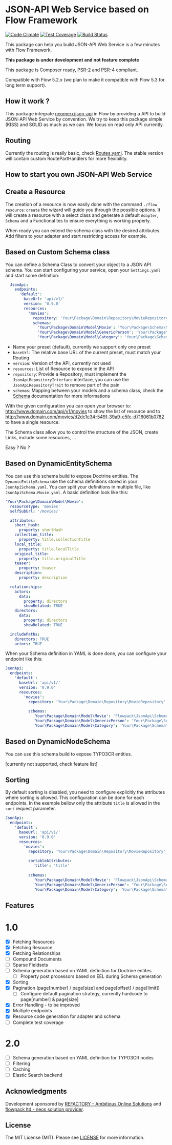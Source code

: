# JSON-API Web Service based on Flow Framework
[![Code Climate](https://codeclimate.com/github/rfyio/JsonApi/badges/gpa.svg)](https://codeclimate.com/github/rfyio/JsonApi)
[![Test Coverage](https://codeclimate.com/github/rfyio/JsonApi/badges/coverage.svg)](https://codeclimate.com/github/rfyio/JsonApi/coverage)
[![Build Status](https://travis-ci.org/rfyio/JsonApi.svg?branch=master)](https://travis-ci.org/rfyio/JsonApi)

This package can help you build JSON-API Web Service is a few minutes with Flow Framework.

**This package is under development and not feature complete**

This package is Composer ready, [PSR-2] and [PSR-4] compliant.

Compatible with Flow 5.2.x (we plan to make it compatible with Flow 5.3 for long term support).

How it work ?
-------------

This package integrate [neomerx/json-api] in Flow by providing a API to build JSON-API Web Service by convention. We
try to keep this package simple (KISS) and SOLID as much as we can. We focus on read only API currently.

Routing
-------

Currently the routing is really basic, check [Routes.yaml](Configuration/Routes.yaml). The stable version will contain
custom RoutePartHandlers for more flexibility.

How to start you own JSON-API Web Service
-----------------------------------------

## Create a Resource

The creation of a resource is now easily done with the command `./flow resource:create` the wizard will guide you through the possible options.
It will create a resource with a select class and generate a default `Adapter`, `Schema` and a Functional tes to ensure everything is working properly.

When ready you can extend the schema class with the desired attributes. Add filters to your adapter and start restricting access for example.

## Based on Custom Schema class

You can define a Schema Class to convert your object to a JSON API schema. You can start configuring your service, 
open your ```Settings.yaml``` and start some definition:

```yaml
  JsonApi:
    endpoints:
      'default':
        baseUrl: 'api/v1/'
        version: '0.9.0'
        resources:
          'movies':
            repository: 'Your\Package\Domain\Repository\MovieRepository'
            schemas:
              'Your\Package\Domain\Model\Movie': 'Your\Package\Schema\MovieSchema'
              'Your\Package\Domain\Model\GenericPerson': 'Your\Package\Schema\GenericPersonSchema'
              'Your\Package\Domain\Model\Category': 'Your\Package\Schema\CategorySchema'
```

- Name your preset (default), currently we support only one preset
- ```baseUrl```: The relative base URL of the current preset, must match your Routing
- ```version```: Version of the API, currently not used
- ```resources```: List of Resource to expose in the API
- ```repository```: Provide a Repository, must implement the ```JsonApiRepositoryInterface``` interface, you can use the
```JsonApiRepositoryTrait``` to remove part of the pain
- ```schemas```: Mapping between your models and a schema class, check the [Schema] documentation for more informations

With the given configuration you can open your browser to: http://www.domain.com/api/v1/movies to show the list of 
resource and to http://www.domain.com/movies/d2dc1c34-549f-39a9-c5fc-d716061b0782 to have a single resource.

The Schema class allow you to control the structure of the JSON, create Links, include some resources, ...

Easy ? No ?

## Based on DynamicEntitySchema

You can use this schema build to expose Doctrine entities. The ```DynamicEntitySchema``` use the schema 
definitions stored in your ```JsonApiSchema.yaml```. You can split your definitions in multiple file, 
like ```JsonApiSchema.Movie.yaml```. A basic definition look like this:

```yaml
'Your\Package\Domain\Model\Movie':
  resourceType: 'movies'
  selfSubUrl: '/movies/'

  attributes:
    short_hash:
      property: shortHash
    collection_title:
      property: title.collectionTitle
    local_title:
      property: title.localTitle
    original_title:
      property: title.originalTitle
    teaser:
      property: teaser
    description:
      property: description

  relationships:
    actors:
      data:
        property: directors
        showRelated: TRUE
    directors:
      data:
        property: directors
        showRelated: TRUE

  includePaths:
    directors: TRUE
    actors: TRUE
```

When your Schema definition in YAML is done done, you can configure your endpoint like this:

```yaml
JsonApi:
  endpoints:
    'default':
      baseUrl: 'api/v1/'
      version: '0.9.0'
      resources:
        'movies':
          repository: 'Your\Package\Domain\Repository\MovieRepository'
          
          schemas:
            'Your\Package\Domain\Model\Movie': 'Flowpack\JsonApi\Schema\DynamicEntitySchema'
            'Your\Package\Domain\Model\GenericPerson': 'Your\Package\Schema\GenericPersonSchema'
            'Your\Package\Domain\Model\Category': 'Your\Package\Schema\CategorySchema'
```

## Based on DynamicNodeSchema

You can use this schema build to expose TYPO3CR entities.

[currently not supported, check feature list]

Sorting
-------

By default sorting is disabled, you need to configure explicitly the attributes where sorting is allowed. This 
configuration can be done for each endpoints. In the exemple bellow only the attribute ```title``` is allowed in the
```sort``` request parameter.

```yaml
JsonApi:
  endpoints:
    'default':
      baseUrl: 'api/v1/'
      version: '0.9.0'
      resources:
        'movies':
          repository: 'Your\Package\Domain\Repository\MovieRepository'
          
          sortableAttributes:
            'title': 'title'
            
          schemas:
            'Your\Package\Domain\Model\Movie': 'Flowpack\JsonApi\Schema\DynamicEntitySchema'
            'Your\Package\Domain\Model\GenericPerson': 'Your\Package\Schema\GenericPersonSchema'
            'Your\Package\Domain\Model\Category': 'Your\Package\Schema\CategorySchema'
```

Features
--------

# 1.0

- [x] Fetching Resources
- [x] Fetching Resource
- [x] Fetching Relationships
- [ ] Compound Documents
- [ ] Sparse Fieldsets
- [ ] Schema generation based on YAML definition for Doctrine entites
  - [ ] Property post processors based on EEL during Schema generation
- [x] Sorting
- [x] Pagination (page[number] / page[size] and page[offset] / page[limit])
  - [ ] Configure default pagination strategy, currently hardcode to page[number] & page[size]
- [x] Error Handling - to be improved
- [x] Multiple endpoints
- [x] Resource code generation for adapter and schema
- [ ] Complete test coverage

# 2.0

- [ ] Schema generation based on YAML definition for TYPO3CR nodes
- [ ] Filtering
- [ ] Caching
- [ ] Elastic Search backend

Acknowledgments
---------------

Development sponsored by [REFACTORY - Ambitious Online Solutions](https://rfy.nl) and [flowpack ltd - neos solution provider](http://flowpack.ch).

License
-------

The MIT License (MIT). Please see [LICENSE](LICENSE.txt) for more information.

[neomerx/json-api]: https://github.com/neomerx/json-api/
[Schema]: https://github.com/neomerx/json-api/wiki/Schemas
[PSR-2]: http://www.php-fig.org/psr/psr-2/
[PSR-4]: http://www.php-fig.org/psr/psr-4/
